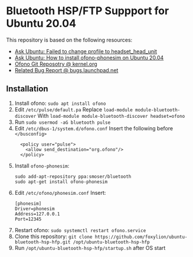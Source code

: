 # Bluetooth HSP/FTP Suppport for Ubuntu 20.04

This repository is based on the following resources:

- [Ask Ubuntu: Failed to change profile to headset_head_unit](https://askubuntu.com/a/1236379)
- [Ask Ubuntu: How to install ofono-phonesim on Ubuntu 20.04](https://askubuntu.com/a/1242489)
- [Ofono Git Reposotry @ kernel.org](https://git.kernel.org/pub/scm/network/ofono/ofono.git/about/)
- [Related Bug Report @ bugs.launchpad.net](https://bugs.launchpad.net/ubuntu/+source/pulseaudio/+bug/1576559)

## Installation

1. Install ofono: `sudo apt install ofono`
2. Edit `/etc/pulse/default.pa`
   Replace `load-module module-bluetooth-discover`
   With `load-module module-bluetooth-discover headset=ofono`
3. Run `sudo usermod -aG bluetooth pulse`
4. Edit `/etc/dbus-1/system.d/ofono.conf`
   Insert the following before `</busconfig>`
   ```
     <policy user="pulse">
       <allow send_destination="org.ofono"/>
     </policy>
   ```
5. Install `ofono-phonesim`:
   ```
   sudo add-apt-repository ppa:smoser/bluetooth
   sudo apt-get install ofono-phonesim
   ```
6. Edit `/etc/ofono/phonesim.conf`
   Insert:
   ```
   [phonesim]
   Driver=phonesim
   Address=127.0.0.1
   Port=12345
   ```
7. Restart ofono: `sudo systemctl restart ofono.service`
8. Clone this repository: `git clone https://github.com/foxylion/ubuntu-bluetooth-hsp-hfp.git /opt/ubuntu-bluetooth-hsp-hfp`
9. Run `/opt/ubuntu-bluetooth-hsp-hfp/startup.sh` after OS start
